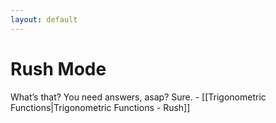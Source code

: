 ```yaml
---
layout: default
---
```

# Rush Mode
What’s that? You need answers, asap? Sure.
	- [[Trigonometric Functions|Trigonometric Functions - Rush]]